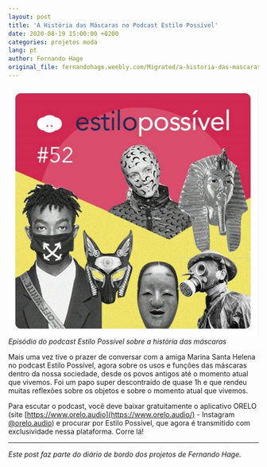 ```yaml
---
layout: post
title: 'A História das Máscaras no Podcast Estilo Possível'
date: 2020-08-19 15:00:00 +0200
categories: projetos moda
lang: pt
author: Fernando Hage
original_file: fernandohage.weebly.com/Migrated/a-historia-das-mascaras-no-podcast-estilo-possivel.html
---
```


![Podcast Estilo Possível - A História das Máscaras](/assets/images/podcast-estilo-possivel-mascaras.png)
*Episódio do podcast Estilo Possível sobre a história das máscaras*

Mais uma vez tive o prazer de conversar com a amiga Marina Santa Helena no podcast Estilo Possível, agora sobre os usos e funções das máscaras dentro da nossa sociedade, desde os povos antigos até o momento atual que vivemos. Foi um papo super descontraído de quase 1h e que rendeu muitas reflexões sobre os objetos e sobre o momento atual que vivemos.

Para escutar o podcast, você deve baixar gratuitamente o aplicativo ORELO (site [https://www.orelo.audio](https://www.orelo.audio/) - Instagram [@orelo.audio](https://www.instagram.com/orelo.audio/)) e procurar por Estilo Possível, que agora é transmitido com exclusividade nessa plataforma. Corre lá!

---

*Este post faz parte do diário de bordo dos projetos de Fernando Hage.*
